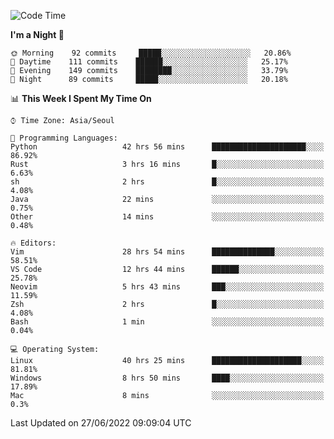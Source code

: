 <!--START_SECTION:waka-->
![Code Time](http://img.shields.io/badge/Code%20Time-805%20hrs%2049%20mins-blue)

**I'm a Night 🦉** 

```text
🌞 Morning    92 commits     █████░░░░░░░░░░░░░░░░░░░░   20.86% 
🌆 Daytime    111 commits    ██████░░░░░░░░░░░░░░░░░░░   25.17% 
🌃 Evening    149 commits    ████████░░░░░░░░░░░░░░░░░   33.79% 
🌙 Night      89 commits     █████░░░░░░░░░░░░░░░░░░░░   20.18%

```


📊 **This Week I Spent My Time On** 

```text
⌚︎ Time Zone: Asia/Seoul

💬 Programming Languages: 
Python                   42 hrs 56 mins      █████████████████████░░░░   86.92% 
Rust                     3 hrs 16 mins       █░░░░░░░░░░░░░░░░░░░░░░░░   6.63% 
sh                       2 hrs               █░░░░░░░░░░░░░░░░░░░░░░░░   4.08% 
Java                     22 mins             ░░░░░░░░░░░░░░░░░░░░░░░░░   0.75% 
Other                    14 mins             ░░░░░░░░░░░░░░░░░░░░░░░░░   0.48%

🔥 Editors: 
Vim                      28 hrs 54 mins      ██████████████░░░░░░░░░░░   58.51% 
VS Code                  12 hrs 44 mins      ██████░░░░░░░░░░░░░░░░░░░   25.78% 
Neovim                   5 hrs 43 mins       ███░░░░░░░░░░░░░░░░░░░░░░   11.59% 
Zsh                      2 hrs               █░░░░░░░░░░░░░░░░░░░░░░░░   4.08% 
Bash                     1 min               ░░░░░░░░░░░░░░░░░░░░░░░░░   0.04%

💻 Operating System: 
Linux                    40 hrs 25 mins      ████████████████████░░░░░   81.81% 
Windows                  8 hrs 50 mins       ████░░░░░░░░░░░░░░░░░░░░░   17.89% 
Mac                      8 mins              ░░░░░░░░░░░░░░░░░░░░░░░░░   0.3%

```


 Last Updated on 27/06/2022 09:09:04 UTC
<!--END_SECTION:waka-->
